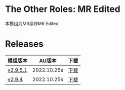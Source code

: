 # The Other Roles: MR Edited
本模组为MR续作MR Edited

# Releases
|模组版本 | AU版本 | 下载 |
|----------|---------|------|
|[v2.9.5.1](https://github.com/A-master1111/TheOtherRoles-MrEdited/releases/tag/v2.9.5.1) | 2022.10.25s |[下载](https://githubfast.com/A-master1111/TheOtherRoles-MrEdited/releases/download/v2.9.5.1/TheOtherRolesMrEdited.v2.9.5.1.zip)
|[v2.9.4](https://github.com/MrFangkuai/TheOtherRolesMrEdited/releases/tag/2.9.4) | 2022.10.25s |[下载](https://github.com/MrFangkuai/TheOtherRolesMrEdited/releases/download/2.9.4/TheOtherRolesMrEdited.v2.9.4.zip)

